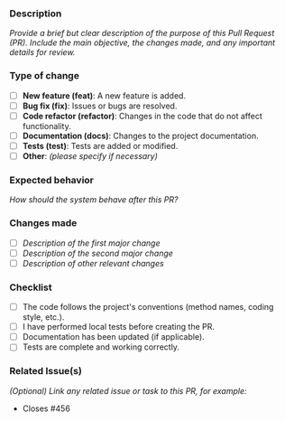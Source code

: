 ### Description

_Provide a brief but clear description of the purpose of this Pull Request (PR). Include the main objective, the changes made, and any important details for review._

### Type of change

- [ ] **New feature (feat)**: A new feature is added.
- [ ] **Bug fix (fix)**: Issues or bugs are resolved.
- [ ] **Code refactor (refactor)**: Changes in the code that do not affect functionality.
- [ ] **Documentation (docs)**: Changes to the project documentation.
- [ ] **Tests (test)**: Tests are added or modified.
- [ ] **Other**: _(please specify if necessary)_

### Expected behavior

_How should the system behave after this PR?_

### Changes made

- [ ] _Description of the first major change_
- [ ] _Description of the second major change_
- [ ] _Description of other relevant changes_

### Checklist

- [ ] The code follows the project's conventions (method names, coding style, etc.).
- [ ] I have performed local tests before creating the PR.
- [ ] Documentation has been updated (if applicable).
- [ ] Tests are complete and working correctly.

### Related Issue(s)

_(Optional) Link any related issue or task to this PR, for example:_
- Closes #456
